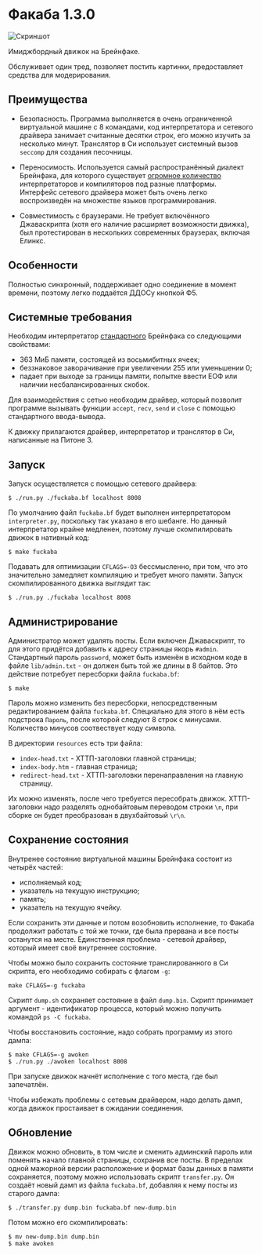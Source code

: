 Факаба 1.3.0
============

![Скриншот](https://s17.postimg.org/dl5afjhtb/Screenshot.png)

Имиджбордный движок на Брейнфаке.

Обслуживает один тред, позволяет постить картинки, предоставляет средства для модерирования.

Преимущества
------------

- Безопасность. Программа выполняется в очень ограниченной виртуальной машине с 8 командами, код интерпретатора и сетевого драйвера занимает считанные десятки строк, его можно изучить за несколько минут. Транслятор в Си использует системный вызов `seccomp` для создания песочницы.

- Переносимость. Используется самый распространённый диалект Брейнфака, для которого существует [огромное количество](https://esolangs.org/wiki/Brainfuck_implementations) интерпретаторов и компиляторов под разные платформы. Интерфейс сетевого драйвера может быть очень легко воспроизведён на множестве языков программирования.

- Совместимость с браузерами. Не требует включённого Джаваскрипта (хотя его наличие расширяет возможности движка), был протестирован в нескольких современных браузерах, включая Елинкс.

Особенности
-----------

Полностью синхронный, поддерживает одно соединение в момент времени, поэтому легко поддаётся ДДОСу кнопкой Ф5.

Системные требования
--------------------

Необходим интерпретатор [стандартного](http://www.muppetlabs.com/~breadbox/bf/standards.html) Брейнфака со следующими свойствами:
- 363 МиБ памяти, состоящей из восьмибитных ячеек;
- беззнаковое заворачивание при увеличении 255 или уменьшении 0;
- падает при выходе за границы памяти, попытке ввести ЕОФ или наличии несбалансированных скобок.

Для взаимодействия с сетью необходим драйвер, который позволит программе вызывать функции `accept`, `recv`, `send` и `close` с помощью стандартного ввода-вывода.

К движку прилагаются драйвер, интерпретатор и транслятор в Си, написанные на Питоне 3.

Запуск
------

Запуск осуществляется с помощью сетевого драйвера:

	$ ./run.py ./fuckaba.bf localhost 8008

По умолчанию файл `fuckaba.bf` будет выполнен интерпретатором `interpreter.py`, поскольку так указано в его шебанге. Но данный интерпретатор крайне медленен, поэтому лучше скомпилировать движок в нативный код:

	$ make fuckaba

Подавать для оптимизации `CFLAGS=-O3` бессмысленно, при том, что это значительно замедляет компиляцию и требует много памяти. Запуск скомпилированного движка выглядит так:

	$ ./run.py ./fuckaba localhost 8008

Администрирование
-----------------

Администратор может удалять посты. Если включен Джаваскрипт, то для этого придётся добавить к адресу страницы якорь `#admin`. Стандартный пароль `password`, может быть изменён в исходном коде в файле `lib/admin.txt` - он должен быть той же длины в 8 байтов. Это действие потребует пересборки файла `fuckaba.bf`:

	$ make

Пароль можно изменить без пересборки, непосредственным редактированием файла `fuckaba.bf`. Специально для этого в нём есть подстрока `Пароль`, после которой следуют 8 строк с минусами. Количество минусов соотвествует коду символа.

В директории `resources` есть три файла:
- `index-head.txt` - ХТТП-заголовки главной страницы;
- `index-body.htm` - главная страница;
- `redirect-head.txt` - ХТТП-заголовки перенаправления на главную страницу.

Их можно изменять, после чего требуется пересобрать движок. ХТТП-заголовки надо разделять однобайтовым переводом строки `\n`, при сборке он будет преобразован в двухбайтовый `\r\n`.

Сохранение состояния
--------------------

Внутренее состояние виртуальной машины Брейнфака состоит из четырёх частей:
- исполняемый код;
- указатель на текущую инструкцию;
- память;
- указатель на текущую ячейку.

Если сохранить эти данные и потом возобновить исполнение, то Факаба продолжит работать с той же точки, где была прервана и все посты останутся на месте. Единственная проблема - сетевой драйвер, который имеет своё внутреннее состояние.

Чтобы можно было сохранить состояние транслированного в Си скрипта, его необходимо собирать с флагом `-g`:

	make CFLAGS=-g fuckaba

Скрипт `dump.sh` сохраняет состояние в файл `dump.bin`. Скрипт принимает аргумент - идентификатор процесса, который можно получить командой `ps -C fuckaba`.

Чтобы восстановить состояние, надо собрать программу из этого дампа:

	$ make CFLAGS=-g awoken
	$ ./run.py ./awoken localhost 8008

При запуске движок начнёт исполнение с того места, где был запечатлён.

Чтобы избежать проблемы с сетевым драйвером, надо делать дамп, когда движок простаивает в ожидании соединения.

Обновление
----------

Движок можно обновить, в том числе и сменить админский пароль или поменять начало главной страницы, сохранив все посты. В пределах одной мажорной версии расположение и формат базы данных в памяти сохраняется, поэтому можно использовать скрипт `transfer.py`. Он создаёт новый дамп из файла `fuckaba.bf`, добавляя к нему посты из старого дампа:

	$ ./transfer.py dump.bin fuckaba.bf new-dump.bin

Потом можно его скомпилировать:

	$ mv new-dump.bin dump.bin
	$ make awoken

